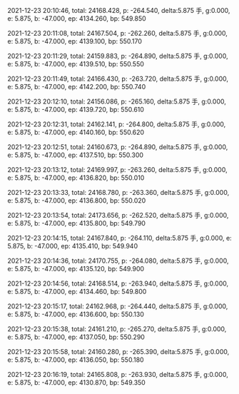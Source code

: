 2021-12-23 20:10:46, total: 24168.428, p: -264.540, delta:5.875 手, g:0.000, e: 5.875, b: -47.000, ep: 4134.260, bp: 549.850

2021-12-23 20:11:08, total: 24167.504, p: -262.260, delta:5.875 手, g:0.000, e: 5.875, b: -47.000, ep: 4139.100, bp: 550.170

2021-12-23 20:11:29, total: 24159.883, p: -264.890, delta:5.875 手, g:0.000, e: 5.875, b: -47.000, ep: 4139.510, bp: 550.550

2021-12-23 20:11:49, total: 24166.430, p: -263.720, delta:5.875 手, g:0.000, e: 5.875, b: -47.000, ep: 4142.200, bp: 550.740

2021-12-23 20:12:10, total: 24156.086, p: -265.160, delta:5.875 手, g:0.000, e: 5.875, b: -47.000, ep: 4139.720, bp: 550.610

2021-12-23 20:12:31, total: 24162.141, p: -264.800, delta:5.875 手, g:0.000, e: 5.875, b: -47.000, ep: 4140.160, bp: 550.620

2021-12-23 20:12:51, total: 24160.673, p: -264.890, delta:5.875 手, g:0.000, e: 5.875, b: -47.000, ep: 4137.510, bp: 550.300

2021-12-23 20:13:12, total: 24169.997, p: -263.260, delta:5.875 手, g:0.000, e: 5.875, b: -47.000, ep: 4136.820, bp: 550.010

2021-12-23 20:13:33, total: 24168.780, p: -263.360, delta:5.875 手, g:0.000, e: 5.875, b: -47.000, ep: 4136.800, bp: 550.020

2021-12-23 20:13:54, total: 24173.656, p: -262.520, delta:5.875 手, g:0.000, e: 5.875, b: -47.000, ep: 4135.800, bp: 549.790

2021-12-23 20:14:15, total: 24167.840, p: -264.110, delta:5.875 手, g:0.000, e: 5.875, b: -47.000, ep: 4135.410, bp: 549.940

2021-12-23 20:14:36, total: 24170.755, p: -264.080, delta:5.875 手, g:0.000, e: 5.875, b: -47.000, ep: 4135.120, bp: 549.900

2021-12-23 20:14:56, total: 24168.514, p: -263.940, delta:5.875 手, g:0.000, e: 5.875, b: -47.000, ep: 4134.460, bp: 549.800

2021-12-23 20:15:17, total: 24162.968, p: -264.440, delta:5.875 手, g:0.000, e: 5.875, b: -47.000, ep: 4136.600, bp: 550.130

2021-12-23 20:15:38, total: 24161.210, p: -265.270, delta:5.875 手, g:0.000, e: 5.875, b: -47.000, ep: 4137.050, bp: 550.290

2021-12-23 20:15:58, total: 24160.280, p: -265.390, delta:5.875 手, g:0.000, e: 5.875, b: -47.000, ep: 4136.050, bp: 550.180

2021-12-23 20:16:19, total: 24165.808, p: -263.930, delta:5.875 手, g:0.000, e: 5.875, b: -47.000, ep: 4130.870, bp: 549.350